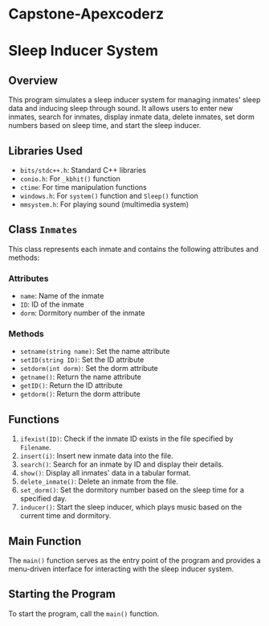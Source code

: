 # Capstone-Apexcoderz
# Sleep Inducer System

## Overview
This program simulates a sleep inducer system for managing inmates' sleep data and inducing sleep through sound. It allows users to enter new inmates, search for inmates, display inmate data, delete inmates, set dorm numbers based on sleep time, and start the sleep inducer.

## Libraries Used
- `bits/stdc++.h`: Standard C++ libraries
- `conio.h`: For `_kbhit()` function
- `ctime`: For time manipulation functions
- `windows.h`: For `system()` function and `Sleep()` function
- `mmsystem.h`: For playing sound (multimedia system)

## Class `Inmates`
This class represents each inmate and contains the following attributes and methods:

### Attributes
- `name`: Name of the inmate
- `ID`: ID of the inmate
- `dorm`: Dormitory number of the inmate

### Methods
- `setname(string name)`: Set the name attribute
- `setID(string ID)`: Set the ID attribute
- `setdorm(int dorm)`: Set the dorm attribute
- `getname()`: Return the name attribute
- `getID()`: Return the ID attribute
- `getdorm()`: Return the dorm attribute

## Functions
1. `ifexist(ID)`: Check if the inmate ID exists in the file specified by `Filename`.
2. `insert(i)`: Insert new inmate data into the file.
3. `search()`: Search for an inmate by ID and display their details.
4. `show()`: Display all inmates' data in a tabular format.
5. `delete_inmate()`: Delete an inmate from the file.
6. `set_dorm()`: Set the dormitory number based on the sleep time for a specified day.
7. `inducer()`: Start the sleep inducer, which plays music based on the current time and dormitory.

## Main Function
The `main()` function serves as the entry point of the program and provides a menu-driven interface for interacting with the sleep inducer system.

## Starting the Program
To start the program, call the `main()` function.
